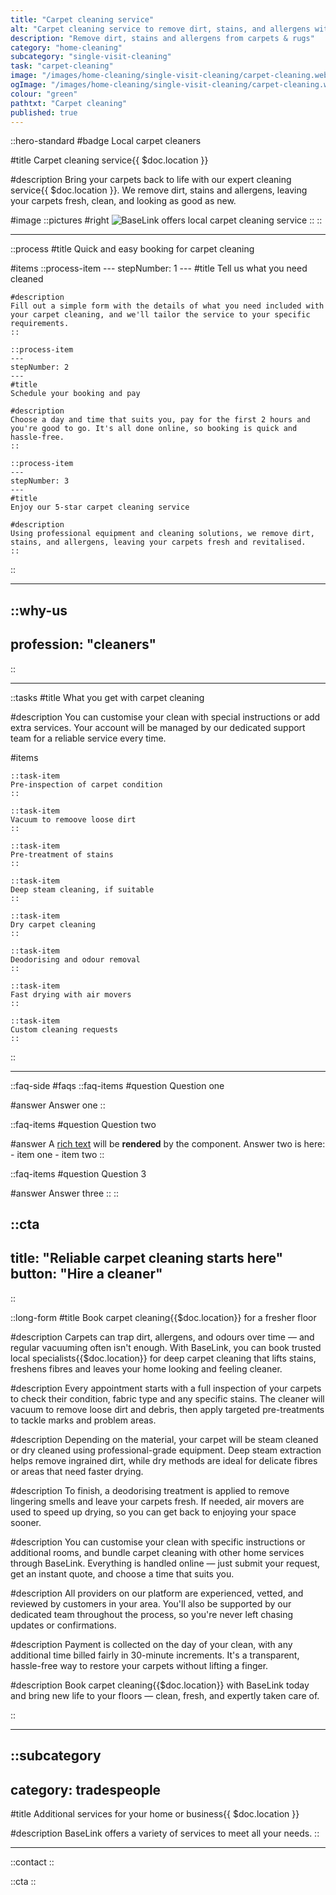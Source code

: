 ```yaml
---
title: "Carpet cleaning service"
alt: "Carpet cleaning service to remove dirt, stains, and allergens with BaseLink"
description: "Remove dirt, stains and allergens from carpets & rugs"
category: "home-cleaning"
subcategory: "single-visit-cleaning"
task: "carpet-cleaning"
image: "/images/home-cleaning/single-visit-cleaning/carpet-cleaning.webp"
ogImage: "/images/home-cleaning/single-visit-cleaning/carpet-cleaning.webp"
colour: "green"
pathtxt: "Carpet cleaning"
published: true
---
```


::hero-standard
#badge
Local carpet cleaners

#title
Carpet cleaning service{{ $doc.location }}

#description
Bring your carpets back to life with our expert cleaning service{{ $doc.location }}. We remove dirt, stains and allergens, leaving your carpets fresh, clean, and looking as good as new.

#image
    ::pictures
    #right
    ![BaseLink offers local carpet cleaning service](/images/home-cleaning/single-visit-cleaning/carpet-cleaning.webp)
    ::
::

---

::process
#title
Quick and easy booking for carpet cleaning

#items
    ::process-item
    ---
    stepNumber: 1
    ---
    #title
    Tell us what you need cleaned

    #description
    Fill out a simple form with the details of what you need included with your carpet cleaning, and we'll tailor the service to your specific requirements.
    ::
    
    ::process-item
    ---
    stepNumber: 2
    ---
    #title
    Schedule your booking and pay

    #description
    Choose a day and time that suits you, pay for the first 2 hours and you're good to go. It's all done online, so booking is quick and hassle-free.
    ::

    ::process-item
    ---
    stepNumber: 3
    ---
    #title
    Enjoy our 5-star carpet cleaning service

    #description
    Using professional equipment and cleaning solutions, we remove dirt, stains, and allergens, leaving your carpets fresh and revitalised.
    ::
::

---

::why-us
---
profession: "cleaners"
---
::

---

::tasks
#title
What you get with carpet cleaning

#description
You can customise your clean with special instructions or add extra services. Your account will be managed by our dedicated support team for a reliable service every time.

#items

    ::task-item
    Pre-inspection of carpet condition
    ::

    ::task-item
    Vacuum to remoove loose dirt
    ::

    ::task-item
    Pre-treatment of stains
    ::
    
    ::task-item
    Deep steam cleaning, if suitable
    ::
    
    ::task-item
    Dry carpet cleaning
    ::
    
    ::task-item
    Deodorising and odour removal
    ::

    ::task-item
    Fast drying with air movers
    ::

    ::task-item
    Custom cleaning requests
    ::
::

---

::faq-side
#faqs
  ::faq-items
  #question
  Question one

  #answer
  Answer one
  ::

  ::faq-items
  #question
  Question two

  #answer
  A [rich text](/services/commercial-cleaning) will be **rendered** by the component.
  Answer two is here:
    - item one
    - item two
  ::

  ::faq-items
  #question
  Question 3

  #answer
  Answer three
  ::
::

::cta
---
title: "Reliable carpet cleaning starts here"
button: "Hire a cleaner"
---
::

::long-form
#title
Book carpet cleaning{{$doc.location}} for a fresher floor

#description
Carpets can trap dirt, allergens, and odours over time — and regular vacuuming often isn't enough. With BaseLink, you can book trusted local specialists{{$doc.location}} for deep carpet cleaning that lifts stains, freshens fibres and leaves your home looking and feeling cleaner.

#description
Every appointment starts with a full inspection of your carpets to check their condition, fabric type and any specific stains. The cleaner will vacuum to remove loose dirt and debris, then apply targeted pre-treatments to tackle marks and problem areas.

#description
Depending on the material, your carpet will be steam cleaned or dry cleaned using professional-grade equipment. Deep steam extraction helps remove ingrained dirt, while dry methods are ideal for delicate fibres or areas that need faster drying.

#description
To finish, a deodorising treatment is applied to remove lingering smells and leave your carpets fresh. If needed, air movers are used to speed up drying, so you can get back to enjoying your space sooner.

#description
You can customise your clean with specific instructions or additional rooms, and bundle carpet cleaning with other home services through BaseLink. Everything is handled online — just submit your request, get an instant quote, and choose a time that suits you.

#description
All providers on our platform are experienced, vetted, and reviewed by customers in your area. You'll also be supported by our dedicated team throughout the process, so you're never left chasing updates or confirmations.

#description
Payment is collected on the day of your clean, with any additional time billed fairly in 30-minute increments. It's a transparent, hassle-free way to restore your carpets without lifting a finger.

#description
Book carpet cleaning{{$doc.location}} with BaseLink today and bring new life to your floors — clean, fresh, and expertly taken care of.

::

---

::subcategory
---
category: tradespeople
---
#title
Additional services for your home or business{{ $doc.location }}

#description
BaseLink offers a variety of services to meet all your needs.
::

---

::contact
::

::cta
::